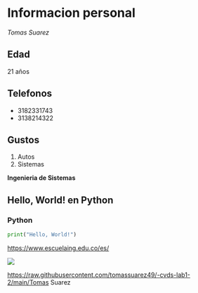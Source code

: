 # Informacion personal

_Tomas Suarez_  


## **Edad** 

21 años
## Telefonos


* 3182331743
* 3138214322

## Gustos


1. Autos
2. Sistemas


**Ingenieria de Sistemas**

## Hello, World! en Python

### Python
```python
print("Hello, World!")
```





https://www.escuelaing.edu.co/es/

![](https://github.githubassets.com/images/modules/logos_page/GitHub-Mark.png)

https://raw.githubusercontent.com/tomassuarez49/-cvds-lab1-2/main/Tomas Suarez


